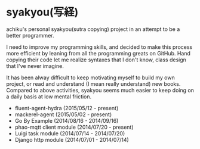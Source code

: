 syakyou(写経)
=============

achiku's personal syakyou(sutra copying) project in an attempt to be a better programmer. 


I need to improve my programming skills, and decided to make this process more efficient by leaning from all the programming greats on GitHub.
Hand copying their code let me realize syntaxes that I don't know, class design that I've never imagine.

It has been alway difficult to keep motivating myself to build my own project, or read and understand (I mean really understand) new books. 
Compared to above activities, syakyou seems much easier to keep doing on a daily basis at low mental friction.


- fluent-agent-hydra (2015/05/12 - present)
- mackerel-agent (2015/05/02 - present)
- Go By Example (2014/08/16 - 2014/09/16)
- phao-mqtt client module (2014/07/20 - present)
- Luigi task module (2014/07/14 - 2014/07/20)
- Django http module (2014/07/01 - 2014/07/14)
